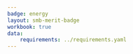 ```yaml
---
badge: energy
layout: smb-merit-badge
workbook: true
data:
    requirements: ../requirements.yaml
---
```

